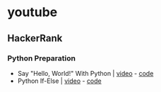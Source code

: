 # youtube
## HackerRank
### Python Preparation
- Say "Hello, World!" With Python | [video](https://youtu.be/Js3py57DxXo) - [code](https://github.com/arashnm80/youtube/blob/main/HackerRank/python-preparation/1.%20Say%20Hello%2C%20World%20With%20Python.py)
- Python If-Else | [video](https://youtu.be/GP8_B1_oMA8) - [code](https://github.com/arashnm80/youtube/blob/main/HackerRank/python-preparation/2.%20Python%20If-Else)
